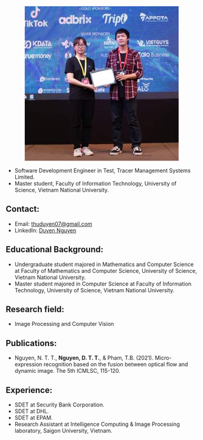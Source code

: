 <div align='center'> <img src='./thuduyen07.jpg' alt='thuduyen07 image'/> </div>

- Software Development Engineer in Test, Tracer Management Systems Limited.
- Master student, Faculty of Information Technology, University of Science, Vietnam National University.

## Contact:
- Email: [thuduyen07@gmail.com](mailto:thuduyen07@gmail.com)
- LinkedIn: [Duyen Nguyen](https://www.linkedin.com/in/thuduyen07/)

## Educational Background: 
- Undergraduate student majored in Mathematics and Computer Science at Faculty of Mathematics and Computer Science, University of Science, Vietnam National University.
- Master student majored in Computer Science at Faculty of Information Technology, University of Science, Vietnam National University.

## Research field:
- Image Processing and Computer Vision

## Publications:
- Nguyen, N. T. T., **Nguyen, D. T. T.**, & Pham, T.B. (2021). Micro-expression recognition based on the fusion between optical flow and dynamic image. The 5th ICMLSC, 115-120.

## Experience:
- SDET at Security Bank Corporation.
- SDET at DHL.
- SDET at EPAM.
- Research Assistant at Intelligence Computing & Image Processing laboratory, Saigon University, Vietnam.